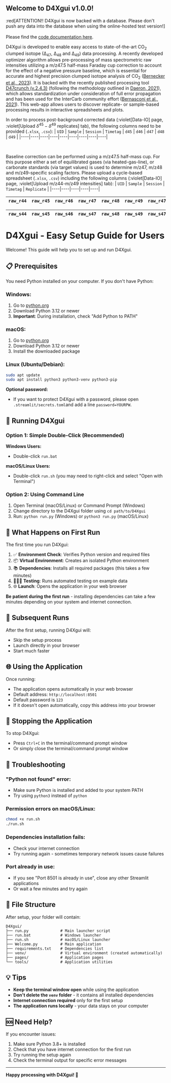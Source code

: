 ## Welcome to D4Xgui v1.0.0!
:red[ATTENTION!! D4Xgui is now backed with a database. Please don't push any data into the database when using the online-hosted test version!]
<br><br>
Please find the [code documentation here](https://itsmig.github.io/D4Xgui/index.html).

D4Xgui is developed to enable easy access to state-of-the-art CO$_{2}$ clumped isotope (∆$_{47}$, ∆$_{48}$ and ∆$_{49}$) data processing.
A recently developed optimizer algorithm allows pre-processing of mass spectrometric raw intensities utilizing a m/z47.5 half-mass Faraday cup correction to account for the effect of a negative pressure baseline, which is essential for accurate and highest precision clumped isotope analysis of CO$_{2}$ ([Bernecker et al., 2023](https://doi.org/10.1016/j.chemgeo.2023.121803)).
It is backed with the recently published processing tool [D47crunch (v.2.4.3)](https://github.com/mdaeron/D47crunch) (following the methodology outlined in [Daeron, 2021](https://doi.org/10.1029/2020GC009592)), which allows standardization under consideration of full error propagation and has been used for the InterCarb community effort ([Bernasconi et al., 2021](https://doi.org/10.1029/2020GC009588)).
This web-app allows users to discover replicate- or sample-based processing results in interactive spreadsheets and plots.

In order to process post-background corrected data (:violet[Data-IO] page, :violet[Upload $\delta^{45}-\delta^{49}$ replicates] tab), the following columns need to be provided (`.xlsx`, `.csv`):
| `UID` | `Sample` | `Session` | `Timetag` | `d45` | `d46` | `d47` | `d48` | `d49` |
|----|----|----|----|----|----|----|----|----|

$~$

Baseline correction can be performed using a m/z47.5 half-mass cup. For this purpose either a set of equilibrated gases (via heated-gas-line), or carbonate standards (via target values) is used to determine m/z47, m/z48 and m/z49-specific scaling factors. Please upload a cycle-based spreadsheet (`.xlsx`, `.csv`) including the following columns (:violet[Data-IO] page, :violet[Upload m/z44-m/z49 intensities] tab):
| `UID` | `Sample` | `Session` | `Timetag` | `Replicate` |
|----|----|----|----|----|

| `raw_r44` | `raw_r45` | `raw_r46` | `raw_r47` | `raw_r48` | `raw_r49` | `raw_r47.5` |
|----|----|----|----|----|----|----|

| `raw_s44` | `raw_s45` | `raw_s46` | `raw_s47` | `raw_s48` | `raw_s49` | `raw_s47.5` |
|----|----|----|----|----|----|----|


# D4Xgui - Easy Setup Guide for Users

Welcome! This guide will help you to set up and run D4Xgui.

## 📋 Prerequisites

You need Python installed on your computer. If you don't have Python:

### Windows:
1. Go to [python.org](https://www.python.org/downloads/)
2. Download Python 3.12 or newer
3. **Important**: During installation, check "Add Python to PATH"

### macOS:
1. Go to [python.org](https://www.python.org/downloads/)
2. Download Python 3.12 or newer
3. Install the downloaded package

### Linux (Ubuntu/Debian):
```bash
sudo apt update
sudo apt install python3 python3-venv python3-pip
```

**Optional password:**
- If you want to protect D4Xgui with a password, please open `.streamlit/secrets.toml`and add a line `password=YOURPW`.


## 🚀 Running D4Xgui

### Option 1: Simple Double-Click (Recommended)

**Windows Users:**
- Double-click `run.bat`

**macOS/Linux Users:**
- Double-click `run.sh` (you may need to right-click and select "Open with Terminal")


### Option 2: Using Command Line

1. Open Terminal (macOS/Linux) or Command Prompt (Windows)
2. Change directory to the D4Xgui folder using `cd path/to/D4Xgui`
3. Run: `python run.py` (Windows) or `python3 run.py` (macOS/Linux)

## 🔄 What Happens on First Run

The first time you run D4Xgui:

1. ✅ **Environment Check**: Verifies Python version and required files
2. 📦 **Virtual Environment**: Creates an isolated Python environment
3. 📚 **Dependencies**: Installs all required packages (this takes a few minutes)
4. 🧑🏻‍🔬 **Testing**: Runs automated testing on example data
5. 🌐 **Launch**: Opens the application in your web browser

**Be patient during the first run** - installing dependencies can take a few minutes depending on your system and internet connection.

## 🔄 Subsequent Runs

After the first setup, running D4Xgui will:
- Skip the setup process
- Launch directly in your browser
- Start much faster

## 🌐 Using the Application

Once running:
- The application opens automatically in your web browser
- Default address: `http://localhost:8501`
- Default password is `123`
- If it doesn't open automatically, copy this address into your browser

## 🛑 Stopping the Application

To stop D4Xgui:
- Press `Ctrl+C` in the terminal/command prompt window
- Or simply close the terminal/command prompt window

## 🔧 Troubleshooting

### "Python not found" error:
- Make sure Python is installed and added to your system PATH
- Try using `python3` instead of `python`

### Permission errors on macOS/Linux:
```bash
chmod +x run.sh
./run.sh
```

### Dependencies installation fails:
- Check your internet connection
- Try running again - sometimes temporary network issues cause failures

### Port already in use:
- If you see "Port 8501 is already in use", close any other Streamlit applications
- Or wait a few minutes and try again

## 📁 File Structure

After setup, your folder will contain:
```
D4Xgui/
├── run.py              # Main launcher script
├── run.bat             # Windows launcher
├── run.sh              # macOS/Linux launcher
├── Welcome.py          # Main application
├── requirements.txt    # Dependencies list
├── venv/               # Virtual environment (created automatically)
├── pages/              # Application pages
└── tools/              # Application utilities
```

## 💡 Tips

- **Keep the terminal window open** while using the application
- **Don't delete the `venv` folder** - it contains all installed dependencies
- **Internet connection required** only for the first setup
- **The application runs locally** - your data stays on your computer

## 🆘 Need Help?

If you encounter issues:
1. Make sure Python 3.8+ is installed
2. Check that you have internet connection for the first run
3. Try running the setup again
4. Check the terminal output for specific error messages

---

**Happy processing with D4Xgui! 🧪**
